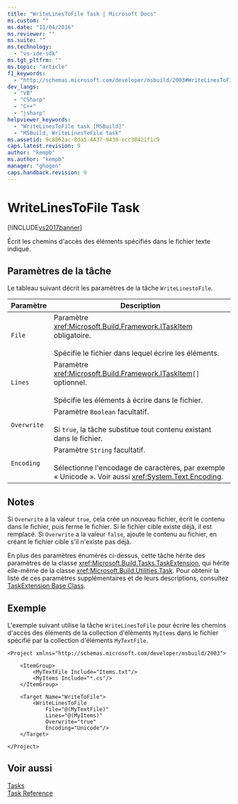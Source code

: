 ```yaml
---
title: "WriteLinesToFile Task | Microsoft Docs"
ms.custom: ""
ms.date: "11/04/2016"
ms.reviewer: ""
ms.suite: ""
ms.technology: 
  - "vs-ide-sdk"
ms.tgt_pltfrm: ""
ms.topic: "article"
f1_keywords: 
  - "http://schemas.microsoft.com/developer/msbuild/2003#WriteLinesToFile"
dev_langs: 
  - "VB"
  - "CSharp"
  - "C++"
  - "jsharp"
helpviewer_keywords: 
  - "WriteLinesToFile task [MSBuild]"
  - "MSBuild, WriteLinesToFile task"
ms.assetid: 9c8862ac-8da5-4437-9430-ecc30421f1c9
caps.latest.revision: 9
author: "kempb"
ms.author: "kempb"
manager: "ghogen"
caps.handback.revision: 9
---
```

# WriteLinesToFile Task
[!INCLUDE[vs2017banner](../code-quality/includes/vs2017banner.md)]

Écrit les chemins d'accès des éléments spécifiés dans le fichier texte indiqué.  
  
## Paramètres de la tâche  
 Le tableau suivant décrit les paramètres de la tâche `WriteLinestoFile`.  
  
|Paramètre|Description|  
|---------------|-----------------|  
|`File`|Paramètre <xref:Microsoft.Build.Framework.ITaskItem> obligatoire.<br /><br /> Spécifie le fichier dans lequel écrire les éléments.|  
|`Lines`|Paramètre <xref:Microsoft.Build.Framework.ITaskItem>`[]` optionnel.<br /><br /> Spécifie les éléments à écrire dans le fichier.|  
|`Overwrite`|Paramètre `Boolean` facultatif.<br /><br /> Si `true`, la tâche substitue tout contenu existant dans le fichier.|  
|`Encoding`|Paramètre `String` facultatif.<br /><br /> Sélectionne l'encodage de caractères, par exemple « Unicode ».  Voir aussi <xref:System.Text.Encoding>.|  
  
## Notes  
 Si `Overwrite` a la valeur `true`, cela crée un nouveau fichier, écrit le contenu dans le fichier, puis ferme le fichier.  Si le fichier cible existe déjà, il est remplacé.  Si `Overwrite` a la valeur `false`, ajoute le contenu au fichier, en créant le fichier cible s'il n'existe pas déjà.  
  
 En plus des paramètres énumérés ci\-dessus, cette tâche hérite des paramètres de la classe <xref:Microsoft.Build.Tasks.TaskExtension>, qui hérite elle\-même de la classe <xref:Microsoft.Build.Utilities.Task>.  Pour obtenir la liste de ces paramètres supplémentaires et de leurs descriptions, consultez [TaskExtension Base Class](../msbuild/taskextension-base-class.md).  
  
## Exemple  
 L'exemple suivant utilise la tâche `WriteLinesToFile` pour écrire les chemins d'accès des éléments de la collection d'éléments `MyItems` dans le fichier spécifié par la collection d'éléments `MyTextFile`.  
  
```  
<Project xmlns="http://schemas.microsoft.com/developer/msbuild/2003">  
  
    <ItemGroup>  
        <MyTextFile Include="Items.txt"/>  
        <MyItems Include="*.cs"/>  
    </ItemGroup>  
  
    <Target Name="WriteToFile">  
        <WriteLinesToFile  
            File="@(MyTextFile)"  
            Lines="@(MyItems)"  
            Overwrite="true"  
            Encoding="Unicode"/>  
    </Target>  
  
</Project>  
```  
  
## Voir aussi  
 [Tasks](../msbuild/msbuild-tasks.md)   
 [Task Reference](../msbuild/msbuild-task-reference.md)